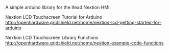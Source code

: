 A simple arduino library for the Itead Nextion HMI.

Nextion LCD Touchscreen Tutorial for Arduino
http://openhardware.gridshield.net/home/nextion-lcd-getting-started-for-arduino

Nextion LCD Touchscreen Library Functions
http://openhardware.gridshield.net/home/nextion-example-code-functions
